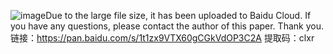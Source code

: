 ![image](https://github.com/user-attachments/assets/042491c1-d9ed-4f20-8b2e-1c0ad6ea896d)Due to the large file size, it has been uploaded to Baidu Cloud. If you have any questions, please contact the author of this paper. Thank you.
链接：https://pan.baidu.com/s/1t1zx9VTX60gCGkVdOP3C2A 
提取码：clxr
